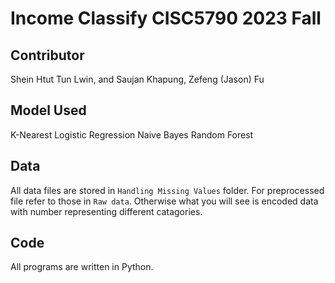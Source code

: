 # Income Classify CISC5790 2023 Fall
## Contributor

Shein Htut Tun Lwin, and Saujan Khapung, Zefeng (Jason) Fu

## Model Used

K-Nearest
Logistic Regression
Naive Bayes
Random Forest

## Data

All data files are stored in `Handling Missing Values` folder. For preprocessed file refer to those in `Raw data`.
Otherwise what you will see is encoded data with number representing different catagories.

## Code

All programs are written in Python. 
